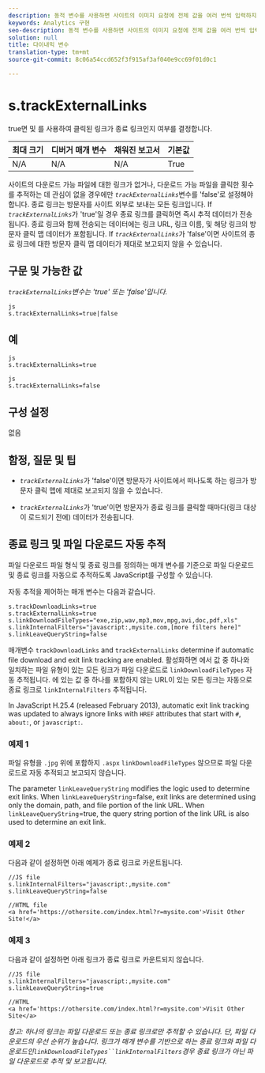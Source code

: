 ```yaml
---
description: 동적 변수를 사용하면 사이트의 이미지 요청에 전체 값을 여러 번씩 입력하지 않고도 한 변수에서 다른 변수로 값을 복사할 수 있습니다.
keywords: Analytics 구현
seo-description: 동적 변수를 사용하면 사이트의 이미지 요청에 전체 값을 여러 번씩 입력하지 않고도 한 변수에서 다른 변수로 값을 복사할 수 있습니다.
solution: null
title: 다이내믹 변수
translation-type: tm+mt
source-git-commit: 8c06a54ccd652f3f915af3af040e9cc69f01d0c1

---
```



# s.trackExternalLinks

true면 및 를 사용하여 클릭된 링크가 종료 링크인지 여부를 결정합니다.

| 최대 크기 | 디버거 매개 변수 | 채워진 보고서 | 기본값 |
|---|---|---|---|
| N/A | N/A | N/A | True |

사이트의 다운로드 가능 파일에 대한 링크가 없거나, 다운로드 가능 파일을 클릭한 횟수를 추적하는 데 관심이 없을 경우에만 *`trackExternalLinks`*&#x200B;변수를 'false'로 설정해야 합니다. 종료 링크는 방문자를 사이트 외부로 보내는 모든 링크입니다. If *`trackExternalLinks`*&#x200B;가 'true'일 경우 종료 링크를 클릭하면 즉시 추적 데이터가 전송됩니다. 종료 링크와 함께 전송되는 데이터에는 링크 URL, 링크 이름, 및 해당 링크의 방문자 클릭 맵 데이터가 포함됩니다. If *`trackExternalLinks`*&#x200B;가 'false'이면 사이트의 종료 링크에 대한 방문자 클릭 맵 데이터가 제대로 보고되지 않을 수 있습니다.

## 구문 및 가능한 값

*`trackExternalLinks`변수는 'true' 또는 'false'입니다.*

```
js
s.trackExternalLinks=true|false
```

## 예

```
js
s.trackExternalLinks=true 
```

```
js
s.trackExternalLinks=false
```

## 구성 설정

없음

## 함정, 질문 및 팁

* *`trackExternalLinks`*&#x200B;가 'false'이면 방문자가 사이트에서 떠나도록 하는 링크가 방문자 클릭 맵에 제대로 보고되지 않을 수 있습니다.

* *`trackExternalLinks`*&#x200B;가 'true'이면 방문자가 종료 링크를 클릭할 때마다(링크 대상이 로드되기 전에) 데이터가 전송됩니다.

## 종료 링크 및 파일 다운로드 자동 추적

파일 다운로드 파일 형식 및 종료 링크를 정의하는 매개 변수를 기준으로 파일 다운로드 및 종료 링크를 자동으로 추적하도록 JavaScript를 구성할 수 있습니다.

자동 추적을 제어하는 매개 변수는 다음과 같습니다.

```
s.trackDownloadLinks=true 
s.trackExternalLinks=true 
s.linkDownloadFileTypes="exe,zip,wav,mp3,mov,mpg,avi,doc,pdf,xls" 
s.linkInternalFilters="javascript:,mysite.com,[more filters here]" 
s.linkLeaveQueryString=false 
```

매개변수 `trackDownloadLinks` and `trackExternalLinks` determine if automatic file download and exit link tracking are enabled. 활성화하면 에서 값 중 하나와 일치하는 파일 유형이 있는 모든 링크가 파일 다운로드로 `linkDownloadFileTypes` 자동 추적됩니다. 에 있는 값 중 하나를 포함하지 않는 URL이 있는 모든 링크는 자동으로 종료 링크로 `linkInternalFilters` 추적됩니다.

In JavaScript H.25.4 (released February 2013), automatic exit link tracking was updated to always ignore links with `HREF` attributes that start with `#`, `about:`, or `javascript:`.

### 예제 1

파일 유형을 `.jpg` 위에 포함하지 `.aspx` `linkDownloadFileTypes` 않으므로 파일 다운로드로 자동 추적되고 보고되지 않습니다.

The parameter `linkLeaveQueryString` modifies the logic used to determine exit links. When `linkLeaveQueryString`=false, exit links are determined using only the domain, path, and file portion of the link URL. When `linkLeaveQueryString`=true, the query string portion of the link URL is also used to determine an exit link.

### 예제 2

다음과 같이 설정하면 아래 예제가 종료 링크로 카운트됩니다.

```
//JS file  
s.linkInternalFilters="javascript:,mysite.com" 
s.linkLeaveQueryString=false 
 
//HTML file 
<a href='https://othersite.com/index.html?r=mysite.com'>Visit Other Site!</a> 
```

### 예제 3

다음과 같이 설정하면 아래 링크가 종료 링크로 카운트되지 않습니다.

```
//JS file  
s.linkInternalFilters="javascript:,mysite.com" 
s.linkLeaveQueryString=true 
 
//HTML  
<a href='https://othersite.com/index.html?r=mysite.com'>Visit Other Site</a> 
```

*참고: 하나의 링크는 파일 다운로드 또는 종료 링크로만 추적할 수 있습니다. 단, 파일 다운로드의 우선 순위가 높습니다. 링크가 매개 변수를 기반으로 하는 종료 링크와 파일 다운로드인`linkDownloadFileTypes``linkInternalFilters`경우 종료 링크가 아닌 파일 다운로드로 추적 및 보고됩니다.*